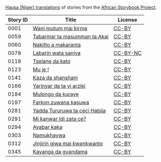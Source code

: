 [Hausa (Niger) translations](http://my.africanstorybook.org/language/hausa) of stories from the [African Storybook Project](http://my.africanstorybook.org).

Story ID | Title | License
-------- | ----- | -------
0001 | [Wani mutum mai ƙirma](http://africanstorybook.org/stories/wani-mutum-mai-ƙirma) | [CC-BY](https://creativecommons.org/licenses/by/3.0/)
0059 | [Tabarmar ta masumman ta Akai](http://africanstorybook.org/stories/tabarmar-ta-masumman-ta-akai) | [CC-BY](https://creativecommons.org/licenses/by/3.0/)
0060 | [Nakitto a makaranta](http://africanstorybook.org/stories/nakitto-makaranta) | [CC-BY](https://creativecommons.org/licenses/by/4.0/)
0078 | [Labarin wata saniya](http://africanstorybook.org/stories/labarin-wata-saniya-3) | [CC-BY-NC](https://creativecommons.org/licenses/by-nc/3.0/)
0118 | [Tselane da ƙato](http://africanstorybook.org/stories/tselane-da-ƙato) | [CC-BY](https://creativecommons.org/licenses/by/3.0/)
0123 | [Mu je !](http://africanstorybook.org/stories/mu-je) | [CC-BY](https://creativecommons.org/licenses/by/3.0/)
0141 | [Kaza da shanshani](http://africanstorybook.org/stories/kaza-da-shanshani-0) | [CC-BY](https://creativecommons.org/licenses/by/3.0/)
0166 | [Yarinyar da ta yi arziki](http://africanstorybook.org/stories/yarinyar-da-ta-yi-arziki-1) | [CC-BY](https://creativecommons.org/licenses/by/3.0/)
0184 | [Mulongo da kuraye](http://africanstorybook.org/stories/mulongo-da-kuraye) | [CC-BY](https://creativecommons.org/licenses/by/3.0/)
0197 | [Farkon zuwana kasuwa](http://africanstorybook.org/stories/farkon-zuwana-kasuwa) | [CC-BY](https://creativecommons.org/licenses/by/3.0/)
0281 | [Yadda Tururuwa ta ceci Habjia](http://africanstorybook.org/stories/yadda-tururuwa-ta-ceci-habjia-0) | [CC-BY](https://creativecommons.org/licenses/by/3.0/)
0291 | [Mi ƙanwar Idi zata ce?](http://africanstorybook.org/stories/mi-ƙanwar-idi-zata-ce-0) | [CC-BY](https://creativecommons.org/licenses/by/3.0/)
0294 | [Ayabar kaka](http://africanstorybook.org/stories/ayabar-kaka-0) | [CC-BY](https://creativecommons.org/licenses/by/3.0/)
0303 | [Namukhaywa](http://africanstorybook.org/stories/namukhaywa-5) | [CC-BY](https://creativecommons.org/licenses/by/3.0/)
0312 | [Jinjirin giwa mai ƙwanƙwanto](http://africanstorybook.org/stories/jinjirin-giwa-mai-ƙwanƙwanto) | [CC-BY](https://creativecommons.org/licenses/by/3.0/)
0345 | [Kayanga da gyanɗama](http://africanstorybook.org/stories/la-gourde-de-khayanga) | [CC-BY](https://creativecommons.org/licenses/by/3.0/)

